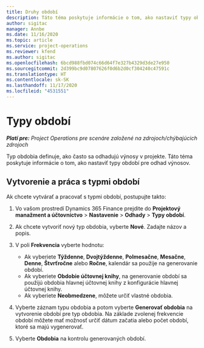 ```yaml
---
title: Druhy období
description: Táto téma poskytuje informácie o tom, ako nastaviť typy období pre odhad výnosov.
author: sigitac
manager: Annbe
ms.date: 11/16/2020
ms.topic: article
ms.service: project-operations
ms.reviewer: kfend
ms.author: sigitac
ms.openlocfilehash: 6bcd988fbd074c66d64f7e327b4329d3de27e950
ms.sourcegitcommit: 2d399bc9d07807626f0d6b2d0cf304240c47591c
ms.translationtype: HT
ms.contentlocale: sk-SK
ms.lasthandoff: 11/17/2020
ms.locfileid: "4531551"
---
```

# <a name="period-types"></a>Typy období

_**Platí pre:** Project Operations pre scenáre založené na zdrojoch/chýbajúcich zdrojoch_

Typ obdobia definuje, ako často sa odhadujú výnosy v projekte. Táto téma poskytuje informácie o tom, ako nastaviť typy období pre odhad výnosov. 

## <a name="create-and-work-with-period-types"></a>Vytvorenie a práca s typmi období
Ak chcete vytvárať a pracovať s typmi období, postupujte takto:

1. Vo vašom prostredí Dynamics 365 Finance prejdite do **Projektový manažment a účtovníctvo** > **Nastavenie** > **Odhady** > **Typy období**.
2. Ak chcete vytvoriť nový typ obdobia, vyberte **Nové**. Zadajte názov a popis.
3. V poli **Frekvencia** vyberte hodnotu:

    - Ak vyberiete **Týždenne**, **Dvojtýždenne**, **Polmesačne**, **Mesačne**, **Denne**, **Štvrťročne** alebo **Ročne**, kalendár sa použije na generovanie období. 
    - Ak vyberiete **Obdobie účtovnej knihy**, na generovanie období sa použijú obdobia hlavnej účtovnej knihy z konfigurácie hlavnej účtovnej knihy.
    - Ak vyberiete **Neobmedzene**, môžete určiť vlastné obdobia.
4. Vyberte záznam typu obdobia a potom vyberte **Generovať obdobia** na vytvorenie období pre typ obdobia. Na základe zvolenej frekvencie období môžete mať možnosť určiť dátum začatia alebo počet období, ktoré sa majú vygenerovať.
5. Vyberte **Obdobia** na kontrolu generovaných období.

